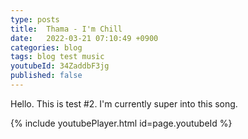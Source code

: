 ```yaml
---
type: posts
title:  Thama - I'm Chill
date:   2022-03-21 07:10:49 +0900
categories: blog
tags: blog test music
youtubeId: 34ZaddbF3jg
published: false
---
```


Hello. This is test #2. I'm currently super into this song. 

{% include youtubePlayer.html id=page.youtubeId %}

